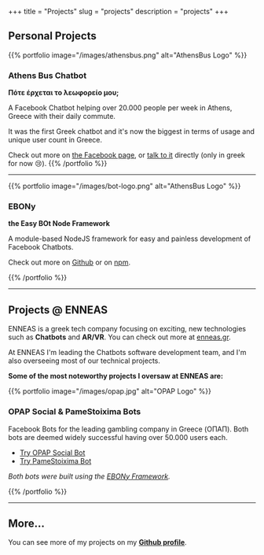+++
title = "Projects"
slug = "projects"
description = "projects"
+++

## Personal Projects

{{% portfolio image="/images/athensbus.png" alt="AthensBus Logo" %}}

### Athens Bus Chatbot
**Πότε έρχεται το λεωφορείο μου;**

A Facebook Chatbot helping over 20.000 people per week in Athens, Greece with their daily commute.

It was the first Greek chatbot and it's now the biggest in terms of usage and unique user count in Greece.

Check out more on [the Facebook page](https://facebook.com/athensbus), or [talk to it](https://m.me/athensbus) directly (only in greek for now 😢).
{{% /portfolio %}}

___

{{% portfolio image="/images/bot-logo.png" alt="AthensBus Logo" %}}

### EBONy
**the Easy BOt Node Framework**

A module-based NodeJS framework for easy and painless development of Facebook Chatbots.

Check out more on [Github](https://github.com/chrispanag/ebony) or on [npm](https://www.npmjs.com/package/ebony-framework).

{{% /portfolio %}}

___

## Projects @ ENNEAS

ENNEAS is a greek tech company focusing on exciting, new technologies such as **Chatbots** and **AR/VR**. You can check out more at [enneas.gr](https://enneas.gr). 

At ENNEAS I'm leading the Chatbots software development team, and I'm also overseeing most of our technical projects. 

**Some of the most noteworthy projects I oversaw at ENNEAS are:**

{{% portfolio image="/images/opap.jpg" alt="OPAP Logo" %}}

### OPAP Social & PameStoixima Bots

Facebook Bots for the leading gambling company in Greece (ΟΠΑΠ). Both bots are deemed widely successful having over 50.000 users each. 

* [Try OPAP Social Bot](https://m.me/opapsocial)
* [Try PameStoixima Bot](https://m.me/pamestoixima.official)

*Both bots were built using the [EBONy Framework](https://github.com/chrispanag/ebony).*

{{% /portfolio %}}

___

## More...

You can see more of my projects on my [**Github profile**](https://github.com/chrispanag).
